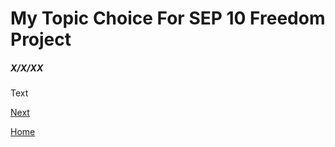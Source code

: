 # My Topic Choice For SEP 10 Freedom Project
##### X/X/XX

Text

[Next](entry02.md)

[Home](../README.md)
